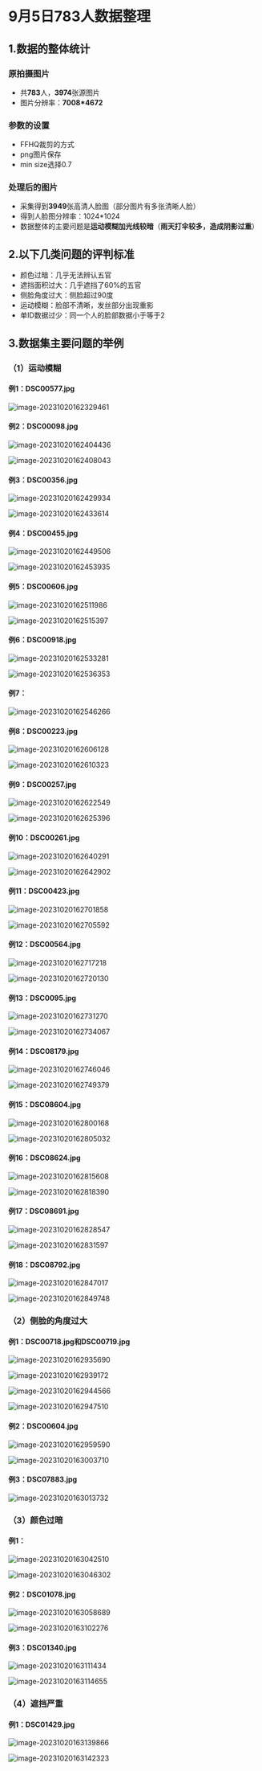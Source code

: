 # 9月5日783人数据整理

## 1.数据的整体统计

### 原拍摄图片

+ 共**783**人，**3974**张源图片
+ 图片分辨率：**7008*4672**

### 参数的设置

+ FFHQ裁剪的方式
+ png图片保存
+ min size选择0.7

### 处理后的图片

+ 采集得到**3949**张高清人脸图（部分图片有多张清晰人脸）
+ 得到人脸图分辨率：1024*1024
+ 数据整体的主要问题是**运动模糊加光线较暗**（**雨天打伞较多，造成阴影过重**）

## 2.以下几类问题的评判标准 

- 颜色过暗：几乎无法辨认五官
- 遮挡面积过大：几乎遮挡了60%的五官
- 侧脸角度过大：侧脸超过90度
- 运动模糊：脸部不清晰，发丝部分出现重影
- 单ID数据过少：同一个人的脸部数据小于等于2

## 3.数据集主要问题的举例

### （1）运动模糊

#### **例1：DSC00577.jpg**

![image-20231020162329461](images/image-20231020162329461.png)

#### **例2：DSC00098.jpg**

![image-20231020162404436](images/image-20231020162404436.png)

![image-20231020162408043](images/image-20231020162408043.png)

#### **例3：DSC00356.jpg**

![image-20231020162429934](images/image-20231020162429934.png)

![image-20231020162433614](images/image-20231020162433614.png)

#### **例4：DSC00455.jpg**

![image-20231020162449506](images/image-20231020162449506.png)

![image-20231020162453935](images/image-20231020162453935.png)

#### **例5：DSC00606.jpg**

![image-20231020162511986](images/image-20231020162511986.png)

![image-20231020162515397](images/image-20231020162515397.png)

#### **例6：DSC00918.jpg**

![image-20231020162533281](images/image-20231020162533281.png)

![image-20231020162536353](images/image-20231020162536353.png)

#### **例7：**

![image-20231020162546266](images/image-20231020162546266.png)

#### **例8：DSC00223.jpg**

![image-20231020162606128](images/image-20231020162606128.png)

![image-20231020162610323](images/image-20231020162610323.png)

#### **例9：DSC00257.jpg**

![image-20231020162622549](images/image-20231020162622549.png)

![image-20231020162625396](images/image-20231020162625396.png)

#### **例10：DSC00261.jpg**

![image-20231020162640291](images/image-20231020162640291.png)

![image-20231020162642902](images/image-20231020162642902.png)

#### **例11：DSC00423.jpg**

![image-20231020162701858](images/image-20231020162701858.png)

![image-20231020162705592](images/image-20231020162705592.png)

#### 例12：DSC00564.jpg

![image-20231020162717218](images/image-20231020162717218.png)

![image-20231020162720130](images/image-20231020162720130.png)

#### 例13：DSC0095.jpg

![image-20231020162731270](images/image-20231020162731270.png)

![image-20231020162734067](images/image-20231020162734067.png)

#### 例14：DSC08179.jpg

![image-20231020162746046](images/image-20231020162746046.png)

![image-20231020162749379](images/image-20231020162749379.png)

#### 例15：DSC08604.jpg

![image-20231020162800168](images/image-20231020162800168.png)

![image-20231020162805032](images/image-20231020162805032.png)

#### 例16：DSC08624.jpg

![image-20231020162815608](images/image-20231020162815608.png)

![image-20231020162818390](images/image-20231020162818390.png)

#### 例17：DSC08691.jpg

![image-20231020162828547](images/image-20231020162828547.png)

![image-20231020162831597](images/image-20231020162831597.png)

#### 例18：DSC08792.jpg

![image-20231020162847017](images/image-20231020162847017.png)

![image-20231020162849748](images/image-20231020162849748.png)

### （2）侧脸的角度过大

#### 例1：DSC00718.jpg和DSC00719.jpg

![image-20231020162935690](images/image-20231020162935690.png)

![image-20231020162939172](images/image-20231020162939172.png)

![image-20231020162944566](images/image-20231020162944566.png)

![image-20231020162947510](images/image-20231020162947510.png)

#### 例2：DSC00604.jpg

![image-20231020162959590](images/image-20231020162959590.png)

![image-20231020163003710](images/image-20231020163003710.png)

#### 例3：DSC07883.jpg

![image-20231020163013732](images/image-20231020163013732.png)

### （3）颜色过暗

#### 例1：

![image-20231020163042510](images/image-20231020163042510.png)

![image-20231020163046302](images/image-20231020163046302.png)

#### 例2：DSC01078.jpg

![image-20231020163058689](images/image-20231020163058689.png)

![image-20231020163102276](images/image-20231020163102276.png)

#### 例3：DSC01340.jpg

![image-20231020163111434](images/image-20231020163111434.png)

![image-20231020163114655](images/image-20231020163114655.png)

### （4）遮挡严重

#### 例1：DSC01429.jpg

![image-20231020163139866](images/image-20231020163139866.png)

![image-20231020163142323](images/image-20231020163142323.png)

